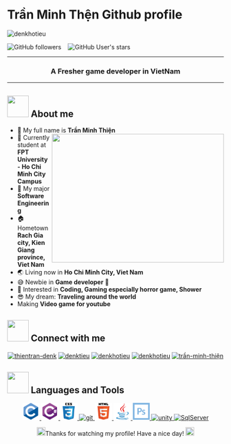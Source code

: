<h1 align="left">Trần Minh Thện Github profile</h1>
<img src="https://komarev.com/ghpvc/?username=denkhotieu&label=Profile%20views&color=0e75b6&style=flat" alt="denkhotieu"
    style="margin-right: 1%;" />

<img alt="GitHub followers" src="https://img.shields.io/github/followers/denkhotieu?style=social"> &nbsp;&nbsp;
<img alt="GitHub User's stars" src="https://img.shields.io/github/stars/denkhotieu?style=social"> &nbsp;&nbsp;

<hr/>
<h3 align="center">A Fresher game developer in VietNam</h3>
<hr/>

## <img src="https://raw.githubusercontent.com/nixin72/nixin72/master/wave.gif" width="50px" height="50px"></img> About me

- :ticket: My full name is **Trần Minh Thiện** <img src="https://c.tenor.com/Qj-ntiXKOjcAAAAC/bts-travel.gif" width="400px" height="300px" align="right"/>
- :school: Currently student at **FPT University - Ho Chi Minh City Campus**
- :briefcase: My major **Software Engineering**
- :house: Hometown **Rach Gia city, Kien Giang province, Viet Nam**
- :earth_asia: Living now in **Ho Chi Minh City, Viet Nam**
- :sweat_smile: Newbie in **Game developer** :penguin:
- :monocle_face: Interested in **Coding, Gaming especially horror game, Shower**
- :sunglasses: My dream: **Traveling around the world**
- Making **Video game for youtube**



## <img src="https://res.cloudinary.com/disqggvnt/image/upload/c_scale,w_248,h_248,dpr_2/c_fit/f_auto,q_auto/v1654785976/Phone-Animation.gif?_i=AA" width="50px" height="50px" > Connect with me
<p align="center">
    <a href="https://linkedin.com/in/thientran-denk" target="blank"><img align="center"
            src="https://raw.githubusercontent.com/rahuldkjain/github-profile-readme-generator/master/src/images/icons/Social/linked-in-alt.svg"
            alt="thientran-denk" height="30" width="40" /></a>
    <a href="https://fb.com/denktieu" target="blank"><img align="center"
            src="https://raw.githubusercontent.com/rahuldkjain/github-profile-readme-generator/master/src/images/icons/Social/facebook.svg"
            alt="denktieu" height="30" width="40" /></a>
    <a href="https://www.youtube.com/c/DenKhoTieu6969" target="blank"><img align="center"
            src="https://raw.githubusercontent.com/rahuldkjain/github-profile-readme-generator/master/src/images/icons/Social/youtube.svg"
            alt="denkhotieu" height="30" width="40" /></a>
     <a href="https://instagram.com/denkhotieu" target="blank"><img align="center" src="https://raw.githubusercontent.com/rahuldkjain/github-profile-readme-generator/master/src/images/icons/Social/instagram.svg" alt="denkhotieu" height="30" width="40" /></a>
    <a href="https://stackoverflow.com/users/20026352/trần-minh-thiện" target="blank"><img align="center" src="https://raw.githubusercontent.com/rahuldkjain/github-profile-readme-generator/master/src/images/icons/Social/stack-overflow.svg" alt="trần-minh-thiện" height="30" width="40" /></a>
</p>

## <img src="https://media4.giphy.com/media/SS8CV2rQdlYNLtBCiF/giphy.gif" width="50px" height="50px" > Languages and Tools


<p align="center">
    <a href="https://www.cprogramming.com/" target="_blank" rel="noreferrer">
        <img src="https://raw.githubusercontent.com/devicons/devicon/master/icons/c/c-original.svg" alt="c" width="40"
            height="40" />
    </a>
    <a href="https://www.w3schools.com/cs/" target="_blank" rel="noreferrer">
        <img src="https://raw.githubusercontent.com/devicons/devicon/master/icons/csharp/csharp-original.svg"
            alt="csharp" width="40" height="40" />
    </a>
    <a href="https://www.w3schools.com/css/" target="_blank" rel="noreferrer">
        <img src="https://raw.githubusercontent.com/devicons/devicon/master/icons/css3/css3-original-wordmark.svg"
            alt="css3" width="40" height="40" />
    </a>
    <a href="https://git-scm.com/" target="_blank" rel="noreferrer">
        <img src="https://www.vectorlogo.zone/logos/git-scm/git-scm-icon.svg" alt="git" width="40" height="40" />
    </a>
    <a href="https://www.w3.org/html/" target="_blank" rel="noreferrer">
        <img src="https://raw.githubusercontent.com/devicons/devicon/master/icons/html5/html5-original-wordmark.svg"
            alt="html5" width="40" height="40" />
    </a>
    <a href="https://www.java.com" target="_blank" rel="noreferrer">
        <img src="https://raw.githubusercontent.com/devicons/devicon/master/icons/java/java-original.svg" alt="java"
            width="40" height="40" />
    </a>
    <a href="https://www.photoshop.com/en" target="_blank" rel="noreferrer">
        <img src="https://raw.githubusercontent.com/devicons/devicon/master/icons/photoshop/photoshop-line.svg"
            alt="photoshop" width="40" height="40" />
    </a>
    <a href="https://unity.com/" target="_blank" rel="noreferrer">
        <img src="https://www.vectorlogo.zone/logos/unity3d/unity3d-icon.svg" alt="unity" width="40" height="40" />
    </a>
    <a href="https://www.microsoft.com/en-us/sql-server" target="_blank" rel="noreferrer">
        <img src="https://agitech.com.vn/images/sql.png" alt="SqlServer" width="40" height="40" />
    </a>
    
   
    
</p>

<div align="center">
    <img src="https://media2.giphy.com/media/TLsA7ndG3TRgnFssUi/giphy.gif?cid=6c09b952g7htcq5jaw3txudizixenv0bpqxtj5xkvolw80bu&rid=giphy.gif&ct=s" width="20px" height="20px" />Thanks for watching my profile! Have a nice day! <img src="https://media2.giphy.com/media/TLsA7ndG3TRgnFssUi/giphy.gif?cid=6c09b952g7htcq5jaw3txudizixenv0bpqxtj5xkvolw80bu&rid=giphy.gif&ct=s" width="20px" height="20px"/>
</div>
